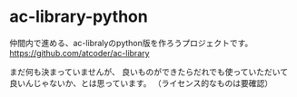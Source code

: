 # ac-library-python
仲間内で進める、ac-libralyのpython版を作ろうプロジェクトです。
https://github.com/atcoder/ac-library

まだ何も決まっていませんが、
良いものができたらだれでも使っていただいて良いんじゃないか、とは思っています。
（ライセンス的なものは要確認）
